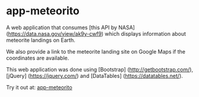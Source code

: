 # app-meteorito
A web application that consumes [this API by NASA] (https://data.nasa.gov/view/ak9y-cwf9) which displays information about meteorite landings on Earth.

We also provide a link to the meteorite landing site on Google Maps if the coordinates are available.

This web application was done using [Bootstrap] (http://getbootstrap.com/), [jQuery] (https://jquery.com/) and [DataTables] (https://datatables.net/).

Try it out at: [app-meteorito](http://davidsa186.github.io/app-meteorito/)
